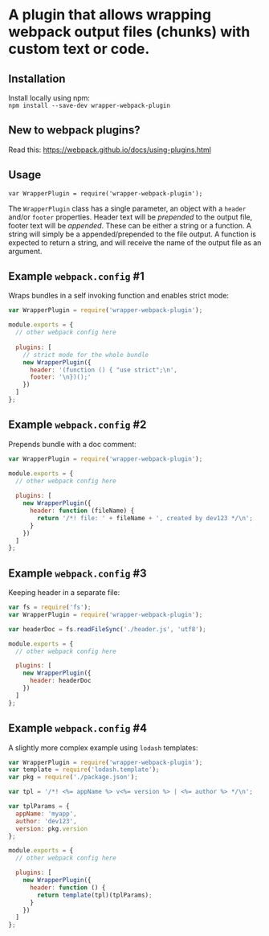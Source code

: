 A plugin that allows wrapping webpack output files (chunks) with custom text or code.
============

Installation
------------

Install locally using npm:  
`npm install --save-dev wrapper-webpack-plugin`

New to webpack plugins?
------------

Read this: https://webpack.github.io/docs/using-plugins.html

Usage
------------

`var WrapperPlugin = require('wrapper-webpack-plugin');`

The `WrapperPlugin` class has a single parameter, an object with a `header` and/or `footer` properties. Header text will
be *prepended* to the output file, footer text will be *appended*. These can be either a string or a function. A string
will simply be a appended/prepended to the file output. A function is expected to return a string, and will receive the
name of the output file as an argument.

Example `webpack.config` #1
------------

Wraps bundles in a self invoking function and enables strict mode:

```javascript
var WrapperPlugin = require('wrapper-webpack-plugin');

module.exports = {
  // other webpack config here
  
  plugins: [
    // strict mode for the whole bundle
    new WrapperPlugin({
      header: '(function () { "use strict";\n',
      footer: '\n})();'
    })
  ]
};
```

Example `webpack.config` #2
------------

Prepends bundle with a doc comment:

```javascript
var WrapperPlugin = require('wrapper-webpack-plugin');

module.exports = {
  // other webpack config here
  
  plugins: [
    new WrapperPlugin({
      header: function (fileName) {
        return '/*! file: ' + fileName + ', created by dev123 */\n';
      }
    })
  ]
};
```

Example `webpack.config` #3
------------

Keeping header in a separate file:

```javascript
var fs = require('fs');
var WrapperPlugin = require('wrapper-webpack-plugin');

var headerDoc = fs.readFileSync('./header.js', 'utf8');

module.exports = {
  // other webpack config here

  plugins: [
    new WrapperPlugin({
      header: headerDoc
    })
  ]
};
```

Example `webpack.config` #4
------------

A slightly more complex example using `lodash` templates:

```javascript
var WrapperPlugin = require('wrapper-webpack-plugin');
var template = require('lodash.template');
var pkg = require('./package.json');

var tpl = '/*! <%= appName %> v<%= version %> | <%= author %> */\n';

var tplParams = {
  appName: 'myapp',
  author: 'dev123',
  version: pkg.version
};

module.exports = {
  // other webpack config here

  plugins: [
    new WrapperPlugin({
      header: function () {
        return template(tpl)(tplParams);
      }
    })
  ]
};
```

